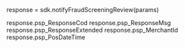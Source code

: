 response = sdk.notifyFraudScreeningReview(params)

response.psp_ResponseCod
response.psp_ResponseMsg
response.psp_ResponseExtended
response.psp_MerchantId
response.psp_PosDateTime
